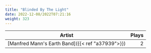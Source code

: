 ```yaml
---
title: "Blinded By The Light"
date: 2022-12-08/2022T07:21:16
weight: 323
---
```




 Artist | Plays 
----- | -----:
[Manfred Mann's Earth Band]({{< ref "a37939">}}) | 2
